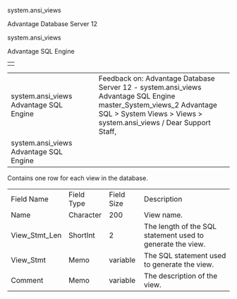 system.ansi\_views




Advantage Database Server 12  

system.ansi\_views

Advantage SQL Engine

|  |
| --- |
|  |

|  |  |  |  |  |
| --- | --- | --- | --- | --- |
| system.ansi\_views  Advantage SQL Engine |  |  | Feedback on: Advantage Database Server 12 - system.ansi\_views Advantage SQL Engine master\_System\_views\_2 Advantage SQL > System Views > Views > system.ansi\_views / Dear Support Staff, |  |
| system.ansi\_views  Advantage SQL Engine |  |  |  |  |

Contains one row for each view in the database.

|  |  |  |  |
| --- | --- | --- | --- |
| Field Name | Field Type | Field Size | Description |
| Name | Character | 200 | View name. |
| View\_Stmt\_Len | ShortInt | 2 | The length of the SQL statement used to generate the view. |
| View\_Stmt | Memo | variable | The SQL statement used to generate the view. |
| Comment | Memo | variable | The description of the view. |